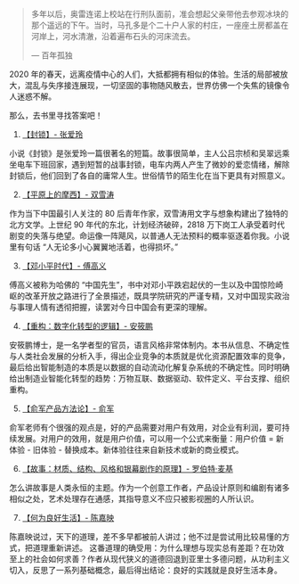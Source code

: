> 多年以后，奥雷连诺上校站在行刑队面前，准会想起父亲带他去参观冰块的那个遥远的下午。当时，马孔多是个二十户人家的村庄，一座座土房都盖在河岸上，河水清澈，沿着遍布石头的河床流去。
> 
> — 百年孤独

2020 年的春天，远离疫情中心的人们，大抵都拥有相似的体验。生活的局部被放大，混乱与失序接连展现，一切坚固的事物随风散去，世界仿佛一个失焦的镜像令人迷惑不解。

那么，去书里寻找答案吧！

1. [【封锁】-  张爱玲](https://book.douban.com/subject/1985223/)

小说《封锁》是张爱玲一篇很著名的短篇。故事很简单，主人公吕宗桢和吴翠远乘坐电车下班回家，遇到短暂的战事封锁，电车内两人产生了微妙的爱恋情绪，解除封锁后，他们回到了各自的庸常人生。世俗情节的陌生化在当下更具有对照意义。

2. [【平原上的摩西】-  双雪涛](https://book.douban.com/subject/26803179/)

作为当下中国最引人关注的 80 后青年作家，双雪涛用文字与想象构建出了独特的北方文学。上世纪 90 年代的东北，计划经济破碎，2818 万下岗工人承受着时代剧变的失落与绝望。命运像一阵飓风，以普通人无法预料的概率驱逐着你我。小说里有句话 “人无论多小心翼翼地活着，也得损坏。”

3. [【邓小平时代】-  傅高义](https://book.douban.com/subject/20424526/)

傅高义被称为哈佛的 “中国先生”，书中对邓小平跌宕起伏的一生以及中国惊险崎岖的改革开放之路进行了全景描述，既具学院研究的严谨专精，又对中国现实政治与事理人情有透彻把握，读罢对今日中国会有更深的理解。

4. [【重构：数字化转型的逻辑】- 安筱鹏](https://book.douban.com/subject/30463832/)

安筱鹏博士，是一名学者型的官员，语言风格非常体制内。本书从信息、不确定性与人类社会发展的分析入手，得出企业竞争的本质就是优化资源配置效率的竞争，最后给出智能制造的本质是以数据的自动流动化解复杂系统的不确定性。同时明确给出制造业智能化转型的趋势：万物互联、数据驱动、软件定义、平台支撑、组织重构。

5. [【俞军产品方法论】- 俞军](https://book.douban.com/subject/34907971/)

俞军老师有个很强的观点是，好的产品需要对用户有效用，对企业有利润，要可持续发展。对用户的效用，就是用户价值，可以用一个公式来衡量：用户价值 = 新体验 - 旧体验 - 替换成本。新体验往往来自新技术或新的商业模式。

6. [【故事：材质、结构、风格和银幕剧作的原理】-  罗伯特·麦基](https://book.douban.com/subject/25976544/)

怎么讲故事是人类永恒的主题。作为一个创意工作者，产品设计原则和编剧有诸多相似之处，艺术处理存在通感，其指导意义不应只被影视圈的人所认识。

7. [【何为良好生活】-  陈嘉映 ](https://book.douban.com/subject/26363926/)

陈嘉映说过，天下的道理，差不多早都被前人讲过；他不过是尝试用比较易懂的方式，把道理重新讲述。
这番道理的确受用：为什么理想与现实总有差距？在功效至上的社会如何求善？作者从现代狭义的道德回退到亚里士多德问题，从功利主义切入，反思了一系列基础概念，最后得出结论：良好的实践就是良好生活本身。
